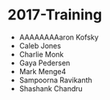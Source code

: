 # 2017-Training

- AAAAAAAAaron Kofsky
- Caleb Jones
- Charlie Monk
- Gaya Pedersen
- Mark Menge4
- Sampoorna Ravikanth
- Shashank Chandru